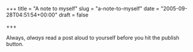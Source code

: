 +++
title = "A note to myself"
slug = "a-note-to-myself"
date = "2005-09-28T04:51:54+00:00"
draft = false

+++

Always, *always* read a post aloud to yourself before you hit the publish button.
